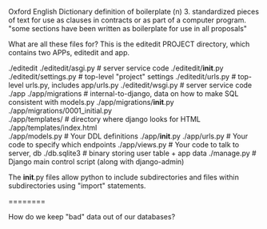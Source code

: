 Oxford English Dictionary definition of boilerplate (n) 3.  standardized pieces of text for use as clauses in contracts or as part of a computer program.  "some sections have been written as boilerplate for use in all proposals"

What are all these files for?  This is the editedit PROJECT directory, which contains two APPs, editedit and app.

./editedit
./editedit/asgi.py                 # server service code
./editedit/__init__.py
./editedit/settings.py             # top-level "project" settings 
./editedit/urls.py                 # top-level urls.py, includes app/urls.py
./editedit/wsgi.py                 # server service code
./app
./app/migrations                   # internal-to-django, data on how to make SQL consistent with models.py
./app/migrations/__init__.py       
./app/migrations/0001_initial.py   
./app/templates/                   # directory where django looks for HTML
./app/templates/index.html         
./app/models.py                    # Your DDL definitions
./app/__init__.py
./app/urls.py                      # Your code to specify which endpoints
./app/views.py                     # Your code to talk to server, db
./db.sqlite3                       # binary storing user table + app data
./manage.py                        # Django main control script (along with django-admin)

The __init__.py files allow python to include subdirectories and files within subdirectories using "import" statements. 

========

How do we keep "bad" data out of our databases? 




